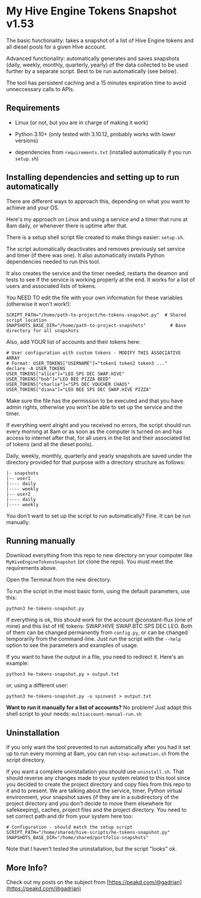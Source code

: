 # My Hive Engine Tokens Snapshot v1.53

The basic functionality: takes a snapshot of a list of Hive Engine tokens and all diesel pools for a given Hive account.

Advanced functionality: automatically generates and saves snapshots (daily, weekly, monthly, quarterly, yearly) of the data collected to be used further by a separate script. Best to be run automatically (see below).

The tool has persistent caching and a 15 minutes expiration time to avoid unneccessary calls to APIs.

## Requirements

* Linux (or not, but you are in charge of making it work)

* Python 3.10+ (only tested with 3.10.12, probably works with lower versions)

* dependencies from `requirements.txt` (installed automatically if you run `setup.sh`)

## Installing dependencies and setting up to run automatically

There are different ways to approach this, depending on what you want to achieve and your OS.

Here's my approach on Linux and using a service and a timer that runs at 8am daily, or whenever there is uptime after that.

There is a setup shell script file created to make things easier: `setup.sh`.

The script automatically deactivates and removes previously set service and timer (if there was one). It also  automatically installs Python dependencies needed to run this tool.

It also creates the service and the timer needed, restarts the deamon and tests to see if the service is working properly at the end. It works for a list of users and associated lists of tokens.

You NEED TO edit the file with your own information for these variables (otherwise it won't work!):
```
SCRIPT_PATH="/home/path-to-project/he-tokens-snapshot.py"  # Shared script location
SNAPSHOTS_BASE_DIR="/home/path-to-project-snapshots"         # Base directory for all snapshots
```

Also, add YOUR list of accounts and their tokens here:
```
# User configuration with custom tokens - MODIFY THIS ASSOCIATIVE ARRAY
# Format: USER_TOKENS["USERNAME"]="token1 token2 token3 ..."
declare -A USER_TOKENS
USER_TOKENS["alice"]="LEO SPS DEC SWAP.HIVE"
USER_TOKENS["bob"]="LEO BEE PIZZA BEED"
USER_TOKENS["charlie"]="SPS DEC VOUCHER CHAOS"
USER_TOKENS["diana"]="LEO BEE SPS DEC SWAP.HIVE PIZZA"
```

Make sure the file has the permission to be executed and that you have admin rights, otherwise you won't be able to set up the service and the timer.

If everything went alright and you received no errors, the script should run every morning at 8am or as soon as the computer is turned on and has access to internet after that, for all users in the list and their associated list of tokens (and all the diesel pools).

Daily, weekly, monthly, quarterly and yearly snapshots are saved under the directory provided for that purpose with a directory structure as follows:
```
|- snapshots
|-- user1
|---- daily
|---- weekly
|-- user2 
|---- daily
|---- weekly
```

You don't want to set up the script to run automatically? Fine. It can be run manually.

## Running manually

Download everything from this repo to new directory on your computer like `MyHiveEngineTokensSnapshot` (or clone the repo). You must meet the requirements above.

Open the Terminal from the new directory.

To run the script in the most basic form, using the default parameters, use this:

`python3 he-tokens-snapshot.py`

If everything is ok, this should work for the account @constant-flux (one of mine) and this list of HE tokens: SWAP.HIVE SWAP.BTC SPS DEC LEO. Both of them can be changed permanently from `config.py`, or can be changed temporarily from the command-line. Just run the script with the `--help` option to see the parameters and examples of usage.

If you want to have the output in a file, you need to redirect it. Here's an example:

`python3 he-tokens-snapshot.py > output.txt`

or, using a different user:

`python3 he-tokens-snapshot.py -u spinvest > output.txt`

**Want to run it manually for a list of accounts?** No problem! Just adapt this shell script to your needs: `multiaccount-manual-run.sh`

## Uninstallation

If you only want the tool prevented to run automatically after you had it set up to run every morning at 8am, you can run `stop-automation.sh` from the script directory.

If you want a complete uninstallation you should use `uninstall.sh`. That should reverse any changes made to your system related to this tool since you decided to create the project directory and copy files from this repo to it and to present. We are talking about the service, timer, Python virtual environment, your snapshot saves (if they are in a subdirectory of the project directory and you don't decide to move them elsewhere for safekeeping), caches, project files and the project directory.  You need to set correct path and dir from your system here too:
```
# Configuration - should match the setup script
SCRIPT_PATH="/home/shared/hive-scripts/he-tokens-snapshot.py"
SNAPSHOTS_BASE_DIR="/home/shared/portfolio-snapshots"
```

Note that I haven't tested the uninstallation, but the script "looks" ok.

## More Info?

Check out my posts on the subject from [https://peakd.com/@gadrian](https://peakd.com/@gadrian)


